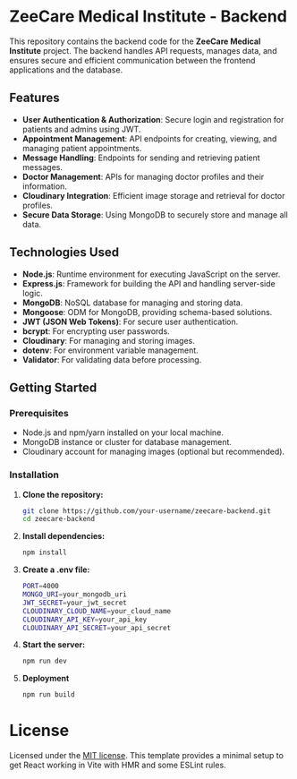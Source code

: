 # ZeeCare Medical Institute - Backend

This repository contains the backend code for the **ZeeCare Medical Institute** project. The backend handles API requests, manages data, and ensures secure and efficient communication between the frontend applications and the database.

## Features

- **User Authentication & Authorization**: Secure login and registration for patients and admins using JWT.
- **Appointment Management**: API endpoints for creating, viewing, and managing patient appointments.
- **Message Handling**: Endpoints for sending and retrieving patient messages.
- **Doctor Management**: APIs for managing doctor profiles and their information.
- **Cloudinary Integration**: Efficient image storage and retrieval for doctor profiles.
- **Secure Data Storage**: Using MongoDB to securely store and manage all data.

## Technologies Used

- **Node.js**: Runtime environment for executing JavaScript on the server.
- **Express.js**: Framework for building the API and handling server-side logic.
- **MongoDB**: NoSQL database for managing and storing data.
- **Mongoose**: ODM for MongoDB, providing schema-based solutions.
- **JWT (JSON Web Tokens)**: For secure user authentication.
- **bcrypt**: For encrypting user passwords.
- **Cloudinary**: For managing and storing images.
- **dotenv**: For environment variable management.
- **Validator**: For validating data before processing.

## Getting Started

### Prerequisites

- Node.js and npm/yarn installed on your local machine.
- MongoDB instance or cluster for database management.
- Cloudinary account for managing images (optional but recommended).

### Installation

1. **Clone the repository:**

   ```bash
   git clone https://github.com/your-username/zeecare-backend.git
   cd zeecare-backend
2. **Install dependencies:**

   ```bash
   npm install

3. **Create a .env file:**

   ```bash
   PORT=4000
   MONGO_URI=your_mongodb_uri
   JWT_SECRET=your_jwt_secret
   CLOUDINARY_CLOUD_NAME=your_cloud_name
   CLOUDINARY_API_KEY=your_api_key
   CLOUDINARY_API_SECRET=your_api_secret

4. **Start the server:**

   ```bash
   npm run dev
   
4. **Deployment**

   ```bash
   npm run build

# License
Licensed under the [MIT license](https://github.com/princeessjay/HMS_DASHBOARD/blob/main/LICENSE.md).
This template provides a minimal setup to get React working in Vite with HMR and some ESLint rules.


